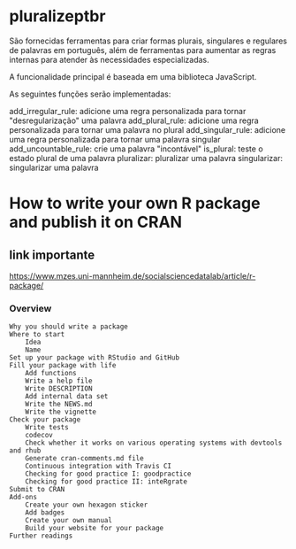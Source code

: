 # pluralizeptbr
 
São fornecidas ferramentas para criar formas plurais, 
singulares e regulares de palavras em português, 
além de ferramentas para aumentar as regras internas 
para atender às necessidades especializadas. 

A funcionalidade principal é baseada em uma biblioteca JavaScript.

As seguintes funções serão implementadas:

   add_irregular_rule: adicione uma regra personalizada para tornar "desregularização" uma palavra
   add_plural_rule: adicione uma regra personalizada para tornar uma palavra no plural
   add_singular_rule: adicione uma regra personalizada para tornar uma palavra singular
   add_uncountable_rule: crie uma palavra "incontável"
   is_plural: teste o estado plural de uma palavra
   pluralizar: pluralizar uma palavra
   singularizar: singularizar uma palavra



# How to write your own R package and publish it on CRAN
## link importante
https://www.mzes.uni-mannheim.de/socialsciencedatalab/article/r-package/

### Overview
    Why you should write a package
    Where to start
        Idea
        Name
    Set up your package with RStudio and GitHub
    Fill your package with life
        Add functions
        Write a help file
        Write DESCRIPTION
        Add internal data set
        Write the NEWS.md
        Write the vignette
    Check your package
        Write tests
        codecov
        Check whether it works on various operating systems with devtools and rhub
        Generate cran-comments.md file
        Continuous integration with Travis CI
        Checking for good practice I: goodpractice
        Checking for good practice II: inteRgrate
    Submit to CRAN
    Add-ons
        Create your own hexagon sticker
        Add badges
        Create your own manual
        Build your website for your package
    Further readings
